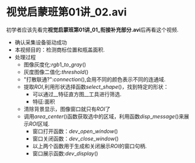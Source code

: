 # 视觉启蒙班第01讲\_02.avi


初学者应该先看完**视觉启蒙班第01讲\_01\_衔接补充部分.avi**后再看这个视频.

+ 确认采集设备驱动成功
+ 本视频目的：检测商标位置和瓶盖面积.
+ 处理过程
  + 图像灰度化:$rgb1\_to\_gray()$
  + 灰度图像二值化:$threshold()$
  + "打散联通?":$connection()$,会用不同的颜色表示不同的连通域.
  + 提取$ROI$,利用形状选择函数$select\_shape()$，找到特定的形状：
    + 可以通过__特征直方图__工具进行筛选.
    + 特征:面积
  + 清除背景显示，图像窗口就只有$ROI$了
  + 调用$area\_center()$函数获取选中的区域，利用函数$disp\_message()$来展示$ROI$区域.
    + 窗口打开函数：$dev\_open\_window()$
    + 窗口关闭函数：$dev\_close\_window()$
    + 以上两个函数用于生成和关闭展示$ROI$的窗口句柄.
    + 窗口展示函数:$dev\_display()$
